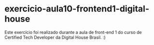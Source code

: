 # exercicio-aula10-frontend1-digital-house
Este exercício foi realizado durante a aula de front-end 1 do curso de Certified Tech Developer da Digital House Brasil. :)
